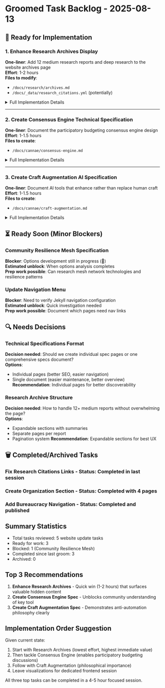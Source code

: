 # Groomed Task Backlog - 2025-08-13

## 🚀 Ready for Implementation

### 1. Enhance Research Archives Display
**One-liner**: Add 12 medium research reports and deep research to the website archives page  
**Effort**: 1-2 hours  
**Files to modify**: 
- `/docs/research/archives.md`
- `/docs/_data/research_citations.yml` (potentially)

<details>
<summary>Full Implementation Details</summary>

**Context**: The research archives page currently only shows 4 light reports, but we have 12 medium reports and deep research that aren't visible to users. This represents significant research value that's hidden from the community.

**Acceptance Criteria**:
- [ ] Display all 12 medium research reports with summaries
- [ ] Add deep research reports section
- [ ] Show research synthesis findings
- [ ] Display strategic recommendations
- [ ] Improve citation system visibility
- [ ] Add categorization by research type (light/medium/deep)
- [ ] Include research methodology section

**Implementation Guide**:
1. Scan `/context-network/research_archives/medium_reports/` for all 12 reports
2. Extract title, date, key findings from each medium report
3. Check `/context-network/research_archives/deep_reports/` for any deep research
4. Read `/context-network/research_archives/research_index.md` for synthesis
5. Update `/docs/research/archives.md` with new sections:
   - Medium Research Reports (with expandable summaries)
   - Deep Research Analysis
   - Research Synthesis & Strategic Recommendations
6. Consider adding filtering UI (by date, type, topic)
7. Test page loads correctly with all new content

**Watch Out For**: 
- Large page size with all reports - consider pagination or lazy loading
- Maintaining consistent formatting across report types
- Ensuring all links to context network use GitHub URLs
- Jekyll liquid template syntax for dynamic content

**Source Materials Available**:
- 12 medium reports in `/context-network/research_archives/medium_reports/`
- Research index at `/context-network/research_archives/research_index.md`
- Deep reports directory exists
- Strategic recommendations in analysis findings

</details>

---

### 2. Create Consensus Engine Technical Specification
**One-liner**: Document the participatory budgeting consensus engine design  
**Effort**: 1-1.5 hours  
**Files to create**: 
- `/docs/cannae/consensus-engine.md`

<details>
<summary>Full Implementation Details</summary>

**Context**: The Consensus Engine is at Stage 5 (Design Complete) but lacks a public technical specification page. This is blocking community understanding and potential implementation.

**Acceptance Criteria**:
- [ ] Create comprehensive technical specification page
- [ ] Include architecture overview
- [ ] Document consensus mechanisms
- [ ] Provide implementation examples
- [ ] Add participatory budgeting use cases
- [ ] Link from main Cannae index
- [ ] Follow existing Cannae page format

**Implementation Guide**:
1. Review opportunity tracker entry for Consensus Engine
2. Search for any existing specs in context network
3. Create page following pattern of `bureaucracy-navigation.md`
4. Include sections:
   - Problem space (decision-making challenges)
   - Solution architecture
   - Consensus algorithms
   - Use cases (participatory budgeting, community decisions)
   - Implementation roadmap
   - Technical requirements
5. Add appropriate Jekyll front matter
6. Update Cannae index if needed

**Watch Out For**: 
- Maintaining consistent tone with other Cannae pages
- Technical accuracy while keeping accessible
- Proper parent-child navigation setup

</details>

---

### 3. Create Craft Augmentation AI Specification
**One-liner**: Document AI tools that enhance rather than replace human craft  
**Effort**: 1-1.5 hours  
**Files to create**: 
- `/docs/cannae/craft-augmentation.md`

<details>
<summary>Full Implementation Details</summary>

**Context**: Craft Augmentation AI is at Stage 5 (Design Complete) and represents a key anti-automation approach, but lacks documentation on the website.

**Acceptance Criteria**:
- [ ] Create technical specification page
- [ ] Explain augmentation vs automation philosophy
- [ ] Provide craft domain examples
- [ ] Document technical approach
- [ ] Include implementation patterns
- [ ] Add sustainability focus

**Implementation Guide**:
1. Research existing mentions of craft augmentation in context network
2. Create page structure similar to other Cannae opportunities
3. Focus on human-centered design principles
4. Include examples: woodworking, textiles, food production, arts
5. Document how AI enhances human skill rather than replacing it
6. Add technical architecture for augmentation systems

**Watch Out For**: 
- Clearly differentiating from automation
- Emphasizing human agency and skill development
- Connecting to broader anti-capitalist framework

</details>

## ⏳ Ready Soon (Minor Blockers)

### Community Resilience Mesh Specification
**Blocker**: Options development still in progress (🔄)  
**Estimated unblock**: When options analysis completes  
**Prep work possible**: Can research mesh network technologies and resilience patterns

### Update Navigation Menu
**Blocker**: Need to verify Jekyll navigation configuration  
**Estimated unblock**: Quick investigation needed  
**Prep work possible**: Document which pages need nav links

## 🔍 Needs Decisions

### Technical Specifications Format
**Decision needed**: Should we create individual spec pages or one comprehensive specs document?  
**Options**: 
- Individual pages (better SEO, easier navigation)
- Single document (easier maintenance, better overview)
**Recommendation**: Individual pages for better discoverability

### Research Archive Structure
**Decision needed**: How to handle 12+ medium reports without overwhelming the page?  
**Options**:
- Expandable sections with summaries
- Separate pages per report
- Pagination system
**Recommendation**: Expandable sections for best UX

## 🗑️ Completed/Archived Tasks

### Fix Research Citations Links - **Status**: Completed in last session
### Create Organization Section - **Status**: Completed with 4 pages
### Add Bureaucracy Navigation - **Status**: Completed and published

## Summary Statistics
- Total tasks reviewed: 5 website update tasks
- Ready for work: 3
- Blocked: 1 (Community Resilience Mesh)
- Completed since last groom: 3
- Archived: 0

## Top 3 Recommendations

1. **Enhance Research Archives** - Quick win (1-2 hours) that surfaces valuable hidden content
2. **Create Consensus Engine Spec** - Unblocks community understanding of key tool
3. **Create Craft Augmentation Spec** - Demonstrates anti-automation philosophy clearly

## Implementation Order Suggestion

Given current state:
1. Start with Research Archives (lowest effort, highest immediate value)
2. Then tackle Consensus Engine (enables participatory budgeting discussions)
3. Follow with Craft Augmentation (philosophical importance)
4. Leave visualizations for dedicated frontend session

All three top tasks can be completed in a 4-5 hour focused session.